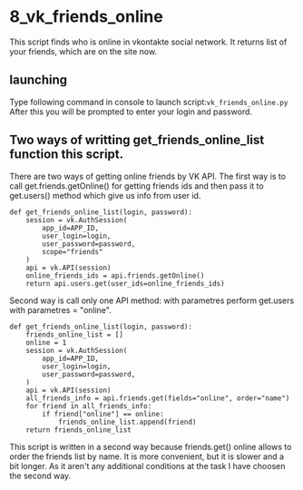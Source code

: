 # 8_vk_friends_online
This script finds who is online in vkontakte social network. It returns list of your friends, which are on the site now.
## launching
Type following command in console to launch script:`vk_friends_online.py`  
After this you will be prompted to enter your login and password.
## Two ways of writting get_friends_online_list function this script.
There are two ways of getting online friends by VK API. The first way is to call get.friends.getOnline() for getting friends ids and then pass it to get.users() method which give us info from user id.    

    def get_friends_online_list(login, password):
        session = vk.AuthSession(
            app_id=APP_ID,
            user_login=login,
            user_password=password,
            scope="friends"
        )
        api = vk.API(session)
        online_friends_ids = api.friends.getOnline()
        return api.users.get(user_ids=online_friends_ids) 

Second way is call only one API method:  with parametres perform get.users with parametres = "online".  

    def get_friends_online_list(login, password):
        friends_online_list = []
        online = 1
        session = vk.AuthSession(
            app_id=APP_ID,
            user_login=login,
            user_password=password,
        )
        api = vk.API(session)
        all_friends_info = api.friends.get(fields="online", order="name")
        for friend in all_friends_info:
            if friend["online"] == online:
                friends_online_list.append(friend)
        return friends_online_list   
   
This script is written in a second way because friends.get() online allows to order the friends list by name. It is more convenient, but it is slower and a bit longer. 
As it aren't any additional conditions at the task I have choosen the second way.
